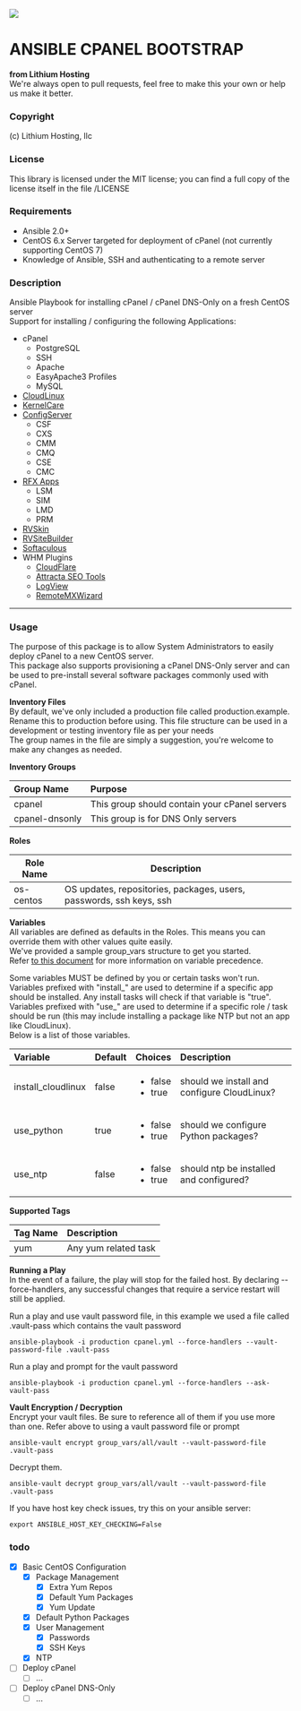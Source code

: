 ![](https://lithiumhosting.com/images/logo_new_black.png)

# ANSIBLE CPANEL BOOTSTRAP
**from Lithium Hosting**  
We're always open to pull requests, feel free to make this your own or help us make it better.

### Copyright
(c) Lithium Hosting, llc

### License
This library is licensed under the MIT license; you can find a full copy of the license itself in the file /LICENSE

### Requirements
- Ansible 2.0+
- CentOS 6.x Server targeted for deployment of cPanel (not currently supporting CentOS 7)
- Knowledge of Ansible, SSH and authenticating to a remote server

### Description
Ansible Playbook for installing cPanel / cPanel DNS-Only on a fresh CentOS server  
Support for installing / configuring the following Applications:  
* cPanel
  * PostgreSQL
  * SSH
  * Apache
  * EasyApache3 Profiles
  * MySQL
* [CloudLinux](http://cloudlinux.com)
* [KernelCare](http://kernelcare.com)
* [ConfigServer](http://configserver.com)
  * CSF
  * CXS
  * CMM
  * CMQ
  * CSE
  * CMC
* [RFX Apps](http://www.rfxn.com/)
  * LSM
  * SIM
  * LMD
  * PRM
* [RVSkin](http://rvskin.com)
* [RVSiteBuilder](http://rvsitebuilder.com)
* [Softaculous](http://softaculous.com)
* WHM Plugins
  * [CloudFlare](https://www.cloudflare.com)
  * [Attracta SEO Tools](https://www.attracta.com)
  * [LogView](http://log-view.com)
  * [RemoteMXWizard](http://www.gk-root.com/GK-Apps/Remote-MX-Wizard)

* * *

### Usage

The purpose of this package is to allow System Administrators to easily deploy cPanel to a new CentOS server.  
This package also supports provisioning a cPanel DNS-Only server and can be used to pre-install several software packages commonly used with cPanel.  

**Inventory Files**  
By default, we've only included a production file called production.example.  Rename this to production before using.  This file structure can be used in a development or testing inventory file as per your needs  
The group names in the file are simply a suggestion, you're welcome to make any changes as needed.

**Inventory Groups**  

Group Name | Purpose
:------------- | :-------------
cpanel | This group should contain your cPanel servers
cpanel-dnsonly | This group is for DNS Only servers

**Roles**  

Role Name | Description
------------- | -------------
os-centos | OS updates, repositories, packages, users, passwords, ssh keys, ssh

**Variables**  
All variables are defined as defaults in the Roles. This means you can override them with other values quite easily.  
We've provided a sample group_vars structure to get you started.  
Refer [to this document](http://http://docs.ansible.com/ansible/playbooks_variables.html#variable-precedence-where-should-i-put-a-variable) for more information on variable precedence.

Some variables MUST be defined by you or certain tasks won't run.  Variables prefixed with "install_" are used to determine if a specific app should be installed.  Any install tasks will check if that variable is "true".  Variables prefixed with "use_" are used to determine if a specific role / task should be run (this may include installing a package like NTP but not an app like CloudLinux).  
Below is a list of those variables.  

Variable | Default | Choices | Description
:------------- | :------------- | :------------- | :-------------
install_cloudlinux | false | <ul><li>false</li><li>true</li></ul>  | should we install and configure CloudLinux?
use_python | true | <ul><li>false</li><li>true</li></ul> | should we configure Python packages?
use_ntp | false | <ul><li>false</li><li>true</li></ul>  | should ntp be installed and configured?

**Supported Tags**  

Tag Name | Description
:------------- | :-------------
yum | Any yum related task

**Running a Play**  
In the event of a failure, the play will stop for the failed host.  By declaring --force-handlers, any successful changes that require a service restart will still be applied.  

Run a play and use vault password file, in this example we used a file called .vault-pass which contains the vault password
```
ansible-playbook -i production cpanel.yml --force-handlers --vault-password-file .vault-pass
```
Run a play and prompt for the vault password
```
ansible-playbook -i production cpanel.yml --force-handlers --ask-vault-pass
```

**Vault Encryption / Decryption**  
Encrypt your vault files.  Be sure to reference all of them if you use more than one. Refer above to using a vault password file or prompt
```
ansible-vault encrypt group_vars/all/vault --vault-password-file .vault-pass
```
Decrypt them.
```
ansible-vault decrypt group_vars/all/vault --vault-password-file .vault-pass
```
If you have host key check issues, try this on your ansible server:  
```
export ANSIBLE_HOST_KEY_CHECKING=False
```



### todo
- [x] Basic CentOS Configuration
  - [x] Package Management
    - [x] Extra Yum Repos
    - [x] Default Yum Packages
    - [x] Yum Update
  - [x] Default Python Packages
  - [x] User Management
    - [x] Passwords
    - [x] SSH Keys
  - [x] NTP
- [ ] Deploy cPanel
  - [ ] ...
- [ ] Deploy cPanel DNS-Only
  - [ ] ...

